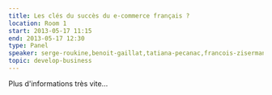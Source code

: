 ```yaml
---
title: Les clés du succès du e-commerce français ?
location: Room 1
start: 2013-05-17 11:15
end: 2013-05-17 12:30
type: Panel
speaker: serge-roukine,benoit-gaillat,tatiana-pecanac,francois-ziserman
topic: develop-business
---
```


Plus d'informations très vite...